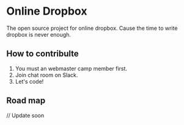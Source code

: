 # Online Dropbox

The open source project for online dropbox. Cause the time to write dropbox is never enough.

## How to contribulte

1. You must an webmaster camp member first.
2. Join chat room on Slack.
3. Let's code!

## Road map

// Update soon
